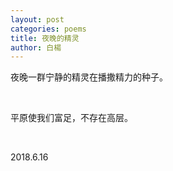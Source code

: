 ```yaml
---
layout: post
categories: poems
title: 夜晚的精灵
author: 白楊
---
```


夜晚一群宁静的精灵在播撒精力的种子。

&nbsp;

平原使我们富足，不存在高层。

&nbsp;

2018.6.16
